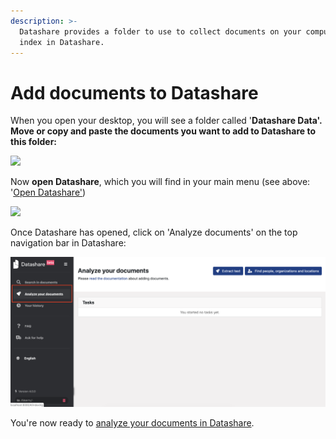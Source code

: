```yaml
---
description: >-
  Datashare provides a folder to use to collect documents on your computer to
  index in Datashare.
---
```


# Add documents to Datashare

When you open your desktop, you will see a folder called '**Datashare Data'.** **Move or copy and paste the documents you want to add to Datashare to this folder:**

![](<../../.gitbook/assets/Capture d’écran (42).png>)

Now **open Datashare**, which you will find in your main menu (see above: '[Open Datashare'](https://icij.gitbook.io/datashare/windows/open-datashare-on-windows))

![](<../../.gitbook/assets/Capture d’écran (33).png>)

Once Datashare has opened, click on 'Analyze documents' on the top navigation bar in Datashare:​

![](<../../.gitbook/assets/Analyze (1).png>)

You're now ready to [analyze your documents in Datashare](https://icij.gitbook.io/datashare/all/analyze-documents).

